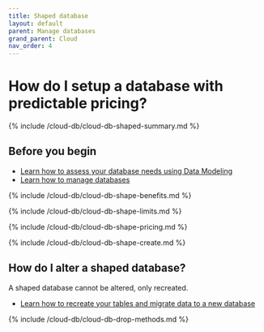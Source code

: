 ```yaml
---
title: Shaped database
layout: default
parent: Manage databases
grand_parent: Cloud
nav_order: 4
---
```


# How do I setup a database with predictable pricing?

{% include /cloud-db/cloud-db-shaped-summary.md %}

## Before you begin

* [Learn how to assess your database needs using Data Modeling](/docs/concepts/concept-data-modeling)
* [Learn how to manage databases](/docs/cloud/cloud-databases/cloud-db-manage)

{% include /cloud-db/cloud-db-shape-benefits.md %}

{% include /cloud-db/cloud-db-shape-limits.md %}

{% include /cloud-db/cloud-db-shape-pricing.md %}

{% include /cloud-db/cloud-db-shape-create.md %}

## How do I alter a shaped database?

A shaped database cannot be altered, only recreated.

* [Learn how to recreate your tables and migrate data to a new database](/docs/cloud/cloud-db-shaped-alter)

{% include /cloud-db/cloud-db-drop-methods.md %}
